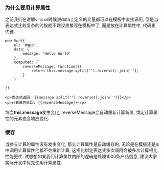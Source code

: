 ### 为什么要用计算属性

之前我们在讲解`v-bind`时候说data上定义的变量都可以在模板中直接调用, 但是当表达式比较复杂的时候就不建议直接写在模板中了, 而是放在计算属性中, 代码更优雅.

```
new Vue({
    el: '#app',
    data: {
        message: 'Hello World'
    },
    computed: {
        reverseMessage: function(){
            return this.message.split('').reverse().join('');
        }
    }

})
```

```
<p>表达式返回: {{message.split('').reverse().join('')}}</p>
<p>计算属性返回: {{reverseMessage}}</p>
```

每当**this.message**发生变化, reverseMessage会自动重新计算新值, 绑定计算属性的元素也会响应变化.

### 缓存

当参与计算的属性没有发生变化, 那么计算属性是自动缓存的, 无论是在模板还是js中调用计算属性他都不会重新计算, 这相比绑定表达式多次调用会被多次计算相比性能更优. 试想想如果我们计算属性内部的逻辑是处理1000条产品信息, 建议大家实际开发中优先使用计算属性.


